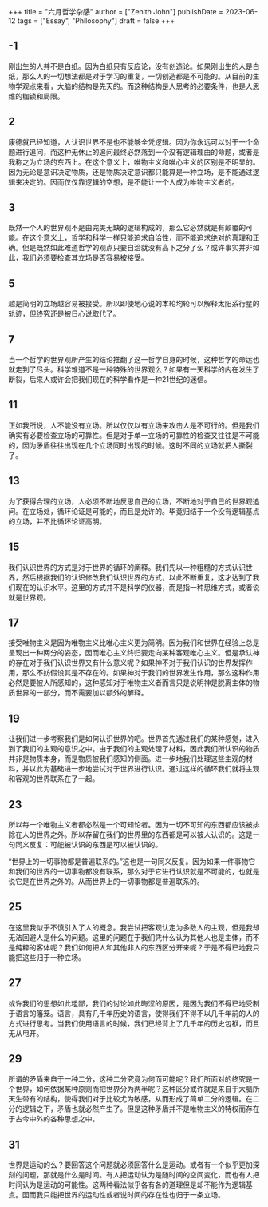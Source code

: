 +++
title = "六月哲学杂感"
author = ["Zenith John"]
publishDate = 2023-06-12
tags = ["Essay", "Philosophy"]
draft = false
+++

## -1

刚出生的人并不是白纸。因为白纸只有反应论，没有创造论。如果刚出生的人是白纸，那么人的一切想法都是对于学习的重复，一切创造都是不可能的。从目前的生物学观点来看，大脑的结构是先天的。而这种结构是人思考的必要条件，也是人思维的枷锁和局限。

## 2

康德就已经知道，人认识世界不是也不能够全凭逻辑。因为你永远可以对于一个命题进行追问，而这种无休止的追问最终必然落到一个没有逻辑理由的命题，或者是我称之为立场的东西上。在这个意义上，唯物主义和唯心主义的区别是不明显的。因为无论是意识决定物质，还是物质决定意识都只能算是一种立场，是不能通过逻辑来决定的。因而仅仅靠逻辑的空想，是不能让一个人成为唯物主义者的。

## 3

既然一个人的世界观不是由完美无缺的逻辑构成的，那么它必然就是有颠覆的可能。在这个意义上，哲学和科学一样只能追求自洽性，而不能追求绝对的真理和正确。但是既然如此难道哲学的观点只要自洽就没有高下之分了么？或许事实并非如此，我们必须要检查其立场是否容易被接受。

## 5

越是简明的立场越容易被接受。所以即使地心说的本轮均轮可以解释太阳系行星的轨迹，但终究还是被日心说取代了。

## 7

当一个哲学的世界观所产生的结论推翻了这一哲学自身的时候，这种哲学的命运也就走到了尽头。科学难道不是一种特殊的世界观么？如果有一天科学的内在发生了断裂，后来人或许会把我们现在的科学看作是一种21世纪的迷信。

## 11

正如我所说，人不能没有立场。所以仅仅以有立场来攻击人是不可行的。但是我们确实有必要检查立场的可靠性。但是对于单一立场的可靠性的检查又往往是不可能的，因为矛盾往往出现在几个立场同时出现的时候。这时不同的立场就把人撕裂了。

## 13

为了获得合理的立场，人必须不断地反思自己的立场，不断地对于自己的世界观追问。在立场处，循环论证是可能的，而且是允许的。毕竟归结于一个没有逻辑基点的立场，并不比循环论证高明。

## 15

我们认识世界的方式是对于世界的循环的阐释。我们先以一种粗糙的方式认识世界，然后根据我们的认识修改我们认识世界的方式，以此不断重复，这才达到了我们现在的认识水平。这里的方式并不是科学的仪器，而是指一种思维方式，或者说就是世界观。

## 17

接受唯物主义是因为唯物主义比唯心主义更为简明。因为我们和世界在经验上总是呈现出一种两分的姿态，因而唯心主义终归要走向某种客观唯心主义。但是承认神的存在对于我们认识世界又有什么意义呢？如果神不对于我们认识的世界发挥作用，那么不妨假设其是不存在的。如果神对于我们的世界发生作用，那么这种作用必然是要被人所感知的，这种感知对于唯物主义者而言只是说明神是脱离主体的物质世界的一部分，而不需要加以额外的解释。

## 19

让我们进一步考察我们是如何认识世界的吧。世界首先通过我们的某种感觉，进入到了我们的主观的意识之中。由于我们的主观处理了材料，因此我们所认识的物质并非是物质本身，而是物质被我们感知的侧面。进一步地我们处理这些主观的材料，并以此为基础进一步地尝试对于世界进行认识。通过这样的循环我们就将主观和客观的世界联系在了一起。

## 23

所以每一个唯物主义者都必然是一个可知论者。因为一切不可知的东西都应该被排除在人的世界之外。所以存留在我们的世界里的东西都是可以被人认识的。这是一句同义反复：可能被认识的东西是可以被认识的。

“世界上的一切事物都是普遍联系的。”这也是一句同义反复。因为如果一件事物它和我们的世界的一切事物都没有联系，那么对于它进行认识就是不可能的，也就是说它是在世界之外的。从而世界上的一切事物都是普遍联系的。

## 25

在这里我似乎不慎引入了人的概念。我尝试把客观认定为多数人的主观，但是我却无法回避人是什么的问题。这里的问题在于我们凭什么认为其他人也是主体，而不是纯粹的客体呢？我们如何把人和其他非人的东西区分开来呢？于是不得已地我只能把这些归于一种立场。

## 27

或许我们的思想如此粗鄙，我们的讨论如此晦涩的原因，是因为我们不得已地受制于语言的籓笼。语言，具有几千年历史的语言，使得我们不得不以几千年前的人的方式进行思考。当我们使用语言的时候，我们已经背上了几千年的历史包袱，而且无从甩开。

## 29

所谓的矛盾来自于一种二分，这种二分究竟为何而可能呢？我们所面对的终究是一个世界，如何依据某种原则而把世界分为两半呢？这种区分或许就是来自于大脑所天生带有的结构，使得我们对于比较尤为敏感，从而形成了简单二分的逻辑。在二分的逻辑之下，矛盾也就必然产生了。但是这种矛盾并不是唯物主义的特权而存在于古今中外的各种思想之中。

## 31

世界是运动的么？要回答这个问题就必须回答什么是运动。或者有一个似乎更加深刻的问题，那就是什么是时间。有人把运动认为是随时间的空间变化，而也有人把时间认为是运动的可能性。这两种看法似乎各有各的道理但是却不能作为逻辑基点。因而我只能把世界的运动性或者说时间的存在性也归于一条立场。

‍
